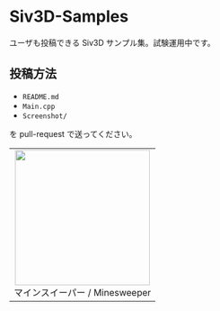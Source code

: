 # Siv3D-Samples
ユーザも投稿できる Siv3D サンプル集。試験運用中です。

## 投稿方法

- `README.md`
- `Main.cpp`
- `Screenshot/`

を pull-request で送ってください。

|    |
|:--:|
|<a href="Samples/Minesweeper"><img src="https://raw.githubusercontent.com/Siv3D/Siv3D-Samples/main/Samples/Minesweeper/Screenshot/3.png" width="240px"></a><br>マインスイーパー / Minesweeper |

